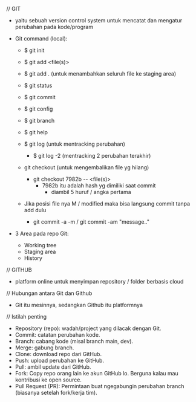 // GIT

- yaitu sebuah version control system untuk mencatat dan mengatur perubahan pada kode/program

- Git command (local):

  - $ git init
  - $ git add <file(s)>
  - $ git add . (untuk menambahkan seluruh file ke staging area)
  - $ git status
  - $ git commit
  - $ git config
  - $ git branch
  - $ git help
  - $ git log (untuk mentracking perubahan)

    - $ git log -2 (mentracking 2 perubahan terakhir)

  - git checkout (untuk mengembalikan file yg hilang)

    - git checkout 7982b -- <file(s)>
      - 7982b itu adalah hash yg dimiliki saat commit
        - diambil 5 huruf / angka pertama

  - Jika posisi file nya M / modified maka bisa langsung commit tanpa add dulu
    - git commit -a -m / git commit -am "message.."

- 3 Area pada repo Git:
  - Working tree
  - Staging area
  - History

// GITHUB

- platform online untuk menyimpan repository / folder berbasis cloud

// Hubungan antara Git dan Github

- Git itu mesinnya, sedangkan Github itu platformnya

// Istilah penting

- Repository (repo): wadah/project yang dilacak dengan Git.
- Commit: catatan perubahan kode.
- Branch: cabang kode (misal branch main, dev).
- Merge: gabung branch.
- Clone: download repo dari GitHub.
- Push: upload perubahan ke GitHub.
- Pull: ambil update dari GitHub.
- Fork: Copy repo orang lain ke akun GitHub lo. Berguna kalau mau kontribusi ke open source.
- Pull Request (PR): Permintaan buat ngegabungin perubahan branch (biasanya setelah fork/kerja tim).
